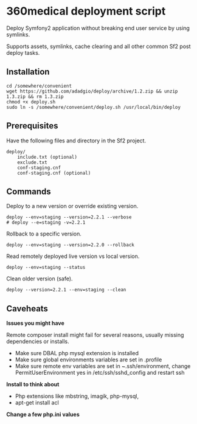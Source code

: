 # 360medical deployment script

Deploy Symfony2 application without breaking end user service by using symlinks.

Supports assets, symlinks, cache clearing and all other common Sf2 post deploy tasks.

## Installation

```
cd /somewhere/convenient
wget https://github.com/adadgio/deploy/archive/1.2.zip && unzip 1.3.zip && rm 1.3.zip
chmod +x deploy.sh
sudo ln -s /somewhere/convenient/deploy.sh /usr/local/bin/deploy
```

## Prerequisites

Have the following files and directory in the Sf2 project.

```
deploy/
    include.txt (optional)
    exclude.txt
    conf-staging.cnf
    conf-staging.cnf (optional)
```

## Commands

Deploy to a new version or override existing version.

```
deploy --env=staging --version=2.2.1 --verbose
# deploy --e=staging -v=2.2.1
```

Rollback to a specific version.

```
deploy --env=staging --version=2.2.0 --rollback
```

Read remotely deployed live version vs local version.

```
deploy --env=staging --status
```

Clean older version (safe).

```
deploy --version=2.2.1 --env=staging --clean
```

## Caveheats

**Issues you might have**

Remote composer install might fail for several reasons, usually missing dependencies or installs.

- Make sure DBAL php mysql extension is installed
- Make sure global environments variables are set in .profile
- Make sure remote env variables are set in ~.ssh/environment, change PermitUserEnvironment yes in /etc/ssh/sshd_config and restart ssh

**Install to think about**

- Php extensions like mbstring, imagik, php-mysql,
- apt-get install acl

**Change a few php.ini values**
